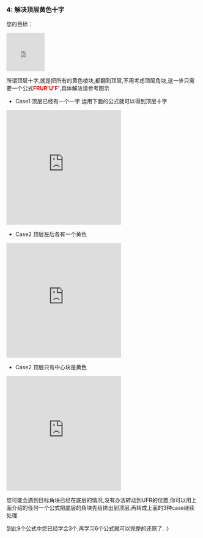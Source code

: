 ### 4: 解决顶层黄色十字
您的目标：
<iframe src="https://fy-create.github.io/Cube/tools/browser/cube.html?para={screenRatio:1.0,corner:5678,edge:1234567890AB,center:123456,edgeValidFace:{1:U,2:U,3:U,4:U}}
" width="100px" height="100px" frameborder="0" scrolling="no"></iframe>

所谓顶层十字,就是把所有的黄色棱块,都翻到顶层,不用考虑顶层角块,这一步只需要一个公式<span style="color: red;">**FRUR'U'F'**</span>,具体解法请参考图示


- Case1 顶层已经有一个一字
运用下面的公式就可以得到顶层十字
<iframe src="https://fy-create.github.io/Cube/tools/browser/cube.html?para={screenRatio:1.5,corner:5678,edge:1234567890AB,center:123456,edgeValidFace:{1:U,2:U,3:U,4:U},monitorEdge:1234,monitorCenter:1,edgeDirAndPath:>3,formula:FRUR'U'F'}" width="300px" height="300px" frameborder="0" scrolling="no"></iframe>

-  Case2 顶层左后各有一个黄色
<iframe src="https://fy-create.github.io/Cube/tools/browser/cube.html?para={screenRatio:1.5,corner:5678,edge:1234567890AB,center:123456,edgeValidFace:{1:U,2:U,3:U,4:U},monitorEdge:1234,monitorCenter:1,edgeDirAndPath:>4,formula:FRUR'U'F'}" width="300px" height="300px" frameborder="0" scrolling="no"></iframe>

-  Case2 顶层只有中心块是黄色
<iframe src="https://fy-create.github.io/Cube/tools/browser/cube.html?para={screenRatio:1.5,corner:5678,edge:1234567890AB,center:123456,edgeValidFace:{1:U,2:U,3:U,4:U},monitorEdge:1234,monitorCenter:1,edgeDirAndPath:>2>3>4,formula:FRUR'U'F'}" width="300px" height="300px" frameborder="0" scrolling="no"></iframe>

您可能会遇到目标角块已经在底层的情况,没有办法转动到UFR的位置,你可以用上面介绍的任何一个公式把底层的角块先给挤出到顶层,再转成上面的3种case继续处理.<BR>

到此9个公式中您已经学会3个,再学习6个公式就可以完整的还原了. :)

